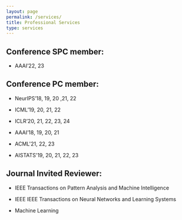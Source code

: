 ```yaml
---
layout: page
permalink: /services/
title: Professional Services
type: services
---
```

## Conference SPC member:

- AAAI’22, 23


## Conference PC member:

- NeurIPS’18, 19, 20 ,21, 22

- ICML’19, 20, 21, 22

- ICLR’20, 21, 22, 23, 24

- AAAI’18, 19, 20, 21

- ACML'21, 22, 23

- AISTATS'19, 20, 21, 22, 23
  
## Journal Invited Reviewer:

- IEEE Transactions on Pattern Analysis and Machine Intelligence

- IEEE IEEE Transactions on Neural Networks and Learning Systems

- Machine Learning
